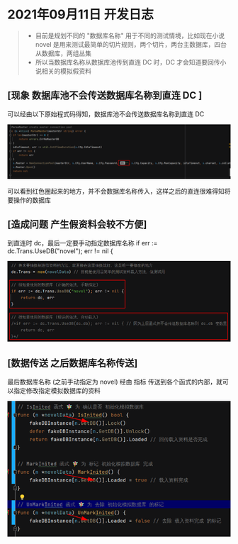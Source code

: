 # 2021年09月11日 开发日志

> - 目前是规划不同的 "数据库名称" 用于不同的测试情境，比如现在小说 novel 是用来测试最简单的切片规则，两个切片，两台主数据库，四台从数据库，两组丛集
> - 所以当数据库名称从数据库池传到直连 DC 时，DC 才会知道要回传小说相关的模拟假资料

## [现象 数据库池不会传送数据库名称到直连 DC ]

可以经由以下原始程式码得知，数据库池不会传送数据库名称到直连 DC

<img src="../assets/panhongrainbow/image-20210911221912621.png" alt="image-20210911221912621" style="zoom:80%;" /> 

可以看到红色圈起来的地方，并不会数据库名称传入，这样之后的直连很难得知将要操作的数据库

## [造成问题 产生假资料会较不方便]

到直连时 dc，最后一定要手动指定数据库名称 if err := dc.Trans.UseDB("novel"); err != nil {

<img src="../assets/panhongrainbow/image-20210911225918434.png" alt="image-20210911225918434" style="zoom:80%;" /> 

## [数据传送 之后数据库名称传送]

最后数据库名称 (之前手动指定为 novel) 经由 指标 传送到各个函式的内部，就可以指定修改指定模拟数据库的资料

<img src="../assets/panhongrainbow/image-20210911232833964.png" alt="image-20210911232833964" style="zoom:80%;" /> 
